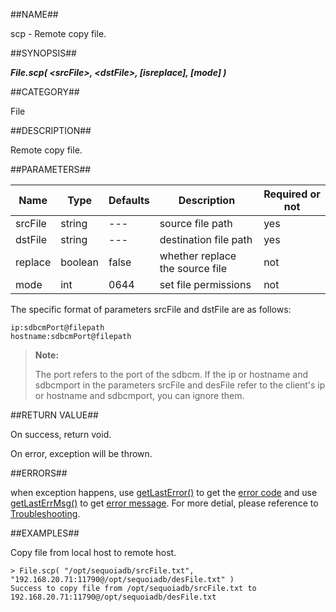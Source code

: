 
##NAME##

scp - Remote copy file.

##SYNOPSIS##

***File.scp( \<srcFile\>, \<dstFile\>, \[isreplace\], \[mode\] )***

##CATEGORY##

File

##DESCRIPTION##

Remote copy file.

##PARAMETERS##

| Name    | Type     | Defaults | Description                     | Required or not |
| ------- | -------- | -------- | ------------------------------- | --------------- |
| srcFile | string   | ---      | source file path                | yes             |
| dstFile | string   | ---      | destination file path           | yes             |
| replace | boolean  | false    | whether replace the source file | not             |
| mode    | int      | 0644     | set file permissions            | not             |

The specific format of parameters srcFile and dstFile are as follows:

```lang-javascript
ip:sdbcmPort@filepath
hostname:sdbcmPort@filepath
```

>**Note:**
>
>The port refers to the port of the sdbcm. If the ip or hostname and sdbcmport in the parameters srcFile and desFile refer to the client's ip or hostname and sdbcmport, you can ignore them. 

##RETURN VALUE##

On success, return void.

On error, exception will be thrown.

##ERRORS##

when exception happens, use [getLastError()](manual/Manual/Sequoiadb_command/Global/getLastError.md) to get the [error code](manual/Manual/Sequoiadb_error_code.md)  and use [getLastErrMsg()](manual/Manual/Sequoiadb_command/Global/getLastErrMsg.md) to get [error message](manual/Manual/Sequoiadb_command/Global/getLastErrMsg.md). For more detial, please  reference to [Troubleshooting](manual/FAQ/faq_sdb.md).

##EXAMPLES##

Copy file from local host to remote host.

```lang-javascript
> File.scp( "/opt/sequoiadb/srcFile.txt", "192.168.20.71:11790@/opt/sequoiadb/desFile.txt" )
Success to copy file from /opt/sequoiadb/srcFile.txt to 192.168.20.71:11790@/opt/sequoiadb/desFile.txt
```